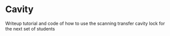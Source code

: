 # Cavity
Writeup tutorial and code of how to use the scanning transfer cavity lock for the next set of students
